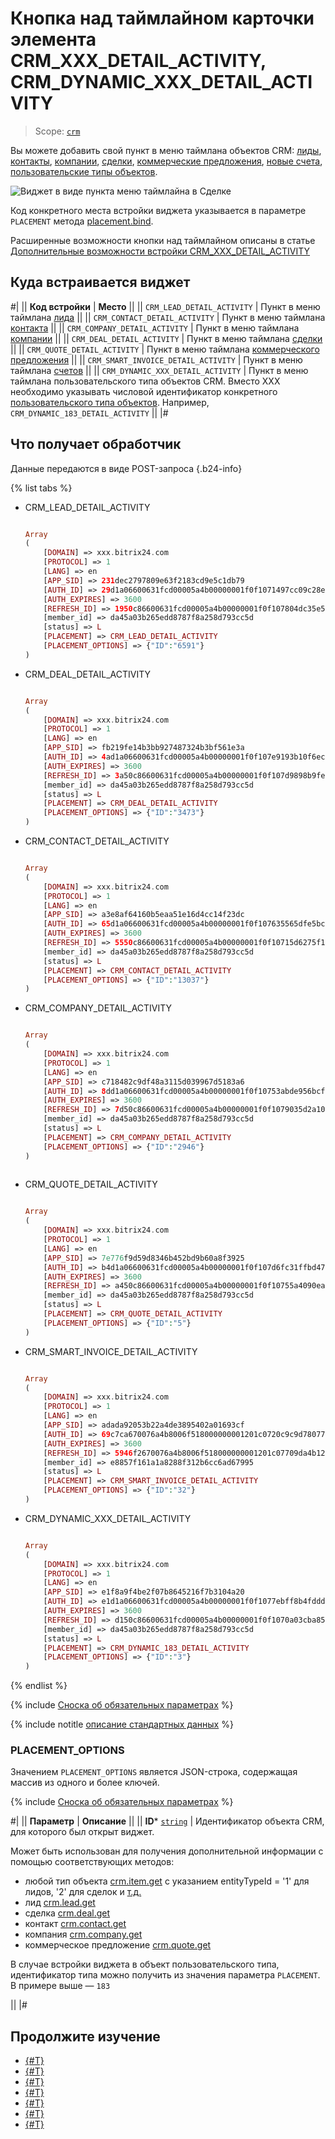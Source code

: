 # Кнопка над таймлайном карточки элемента CRM_XXX_DETAIL_ACTIVITY, CRM_DYNAMIC_XXX_DETAIL_ACTIVITY

> Scope: [`crm`](../../scopes/permissions.md)

Вы можете добавить свой пункт в меню таймлана объектов CRM: [лиды](../../crm/leads/index.md), [контакты](../../crm/contacts/index.md), [компании](../../crm/companies/index.md), [сделки](../../crm/deals/index.md), [коммерческие предложения](../../crm/quote/index.md), [новые счета](../../crm/universal/invoice.md), [пользовательские типы объектов](../../crm/universal/index.md).

![Виджет в виде пункта меню таймлайна в Сделке](./_images/CRM_DEAL_DETAIL_ACTIVITY.png "Виджет в виде пункта меню таймлайна в Сделке")

Код конкретного места встройки виджета указывается в параметре `PLACEMENT` метода [placement.bind](../placement-bind.md).

Расширенные возможности кнопки над таймлайном описаны в статье [Дополнительные возможности встройки CRM_XXX_DETAIL_ACTIVITY](./detail-activity-area.md)

## Куда встраивается виджет

#|
|| **Код встройки** | **Место** ||
|| `CRM_LEAD_DETAIL_ACTIVITY` | Пункт в меню таймлана [лида](../../crm/leads/index.md) ||
|| `CRM_CONTACT_DETAIL_ACTIVITY` | Пункт в меню таймлана [контакта](../../crm/contacts/index.md) ||
|| `CRM_COMPANY_DETAIL_ACTIVITY` | Пункт в меню таймлана [компании](../../crm/companies/index.md) ||
|| `CRM_DEAL_DETAIL_ACTIVITY` | Пункт в меню таймлана [сделки](../../crm/deals/index.md) ||
|| `CRM_QUOTE_DETAIL_ACTIVITY` | Пункт в меню таймлана [коммерческого предложения](../../crm/quote/index.md) ||
|| `CRM_SMART_INVOICE_DETAIL_ACTIVITY` | Пункт в меню таймлана [счетов](../../crm/universal/invoice.md) ||
|| `CRM_DYNAMIC_XXX_DETAIL_ACTIVITY` | Пункт в меню таймлана пользовательского типа объектов CRM. Вместо XXX необходимо указывать числовой идентификатор конкретного [пользовательского типа объектов](../../crm/universal/index.md). Например, `CRM_DYNAMIC_183_DETAIL_ACTIVITY` ||
|#

## Что получает обработчик

Данные передаются в виде POST-запроса {.b24-info}

{% list tabs %}

- CRM_LEAD_DETAIL_ACTIVITY

    ```php

    Array
    (
        [DOMAIN] => xxx.bitrix24.com
        [PROTOCOL] => 1
        [LANG] => en
        [APP_SID] => 231dec2797809e63f2183cd9e5c1db79
        [AUTH_ID] => 29d1a06600631fcd00005a4b00000001f0f1071497cc09c28ec609a43bb0c802d2ad41
        [AUTH_EXPIRES] => 3600
        [REFRESH_ID] => 1950c86600631fcd00005a4b00000001f0f107804dc35e52c3002c7e7e155337b89e25
        [member_id] => da45a03b265edd8787f8a258d793cc5d
        [status] => L
        [PLACEMENT] => CRM_LEAD_DETAIL_ACTIVITY
        [PLACEMENT_OPTIONS] => {"ID":"6591"}
    )

    ```

- CRM_DEAL_DETAIL_ACTIVITY

    ```php

    Array
    (
        [DOMAIN] => xxx.bitrix24.com
        [PROTOCOL] => 1
        [LANG] => en
        [APP_SID] => fb219fe14b3bb927487324b3bf561e3a
        [AUTH_ID] => 4ad1a06600631fcd00005a4b00000001f0f107e9193b10f6ec5579451a015c78a66829
        [AUTH_EXPIRES] => 3600
        [REFRESH_ID] => 3a50c86600631fcd00005a4b00000001f0f107d9898b9feec5e1fd2e9cf59d40121087
        [member_id] => da45a03b265edd8787f8a258d793cc5d
        [status] => L
        [PLACEMENT] => CRM_DEAL_DETAIL_ACTIVITY
        [PLACEMENT_OPTIONS] => {"ID":"3473"}
    )

    ```

- CRM_CONTACT_DETAIL_ACTIVITY

    ```php

    Array
    (
        [DOMAIN] => xxx.bitrix24.com
        [PROTOCOL] => 1
        [LANG] => en
        [APP_SID] => a3e8af64160b5eaa51e16d4cc14f23dc
        [AUTH_ID] => 65d1a06600631fcd00005a4b00000001f0f107635565dfe5bc6e1924790e68da8091f7
        [AUTH_EXPIRES] => 3600
        [REFRESH_ID] => 5550c86600631fcd00005a4b00000001f0f10715d6275f1e55e90b58fa5444cc00efdf
        [member_id] => da45a03b265edd8787f8a258d793cc5d
        [status] => L
        [PLACEMENT] => CRM_CONTACT_DETAIL_ACTIVITY
        [PLACEMENT_OPTIONS] => {"ID":"13037"}
    )

    ```

- CRM_COMPANY_DETAIL_ACTIVITY

    ```php

    Array
    (
        [DOMAIN] => xxx.bitrix24.com
        [PROTOCOL] => 1
        [LANG] => en
        [APP_SID] => c718482c9df48a3115d039967d5183a6
        [AUTH_ID] => 8dd1a06600631fcd00005a4b00000001f0f10753abde956bcff8eea8801f6ae598becc
        [AUTH_EXPIRES] => 3600
        [REFRESH_ID] => 7d50c86600631fcd00005a4b00000001f0f1079035d2a1022c0def3c60824ec692788b
        [member_id] => da45a03b265edd8787f8a258d793cc5d
        [status] => L
        [PLACEMENT] => CRM_COMPANY_DETAIL_ACTIVITY
        [PLACEMENT_OPTIONS] => {"ID":"2946"}
    )
        
    ```

- CRM_QUOTE_DETAIL_ACTIVITY

    ```php

    Array
    (
        [DOMAIN] => xxx.bitrix24.com
        [PROTOCOL] => 1
        [LANG] => en
        [APP_SID] => 7e776f9d59d8346b452bd9b60a8f3925
        [AUTH_ID] => b4d1a06600631fcd00005a4b00000001f0f107d6fc31ffbd4740c5a0a5393c8744ac8a
        [AUTH_EXPIRES] => 3600
        [REFRESH_ID] => a450c86600631fcd00005a4b00000001f0f10755a4090ea60da33ae27abd087bded527
        [member_id] => da45a03b265edd8787f8a258d793cc5d
        [status] => L
        [PLACEMENT] => CRM_QUOTE_DETAIL_ACTIVITY
        [PLACEMENT_OPTIONS] => {"ID":"5"}
    )
    
    ```

- CRM_SMART_INVOICE_DETAIL_ACTIVITY

    ```php

    Array
    (
        [DOMAIN] => xxx.bitrix24.com
        [PROTOCOL] => 1
        [LANG] => en
        [APP_SID] => adada92053b22a4de3895402a01693cf
        [AUTH_ID] => 69c7ca670076a4b8006f518000000001201c0720c9c9d78077b5f2c5530f64b061c8a1
        [AUTH_EXPIRES] => 3600
        [REFRESH_ID] => 5946f2670076a4b8006f518000000001201c07709da4b12d3c7e82e120a20e547b638f
        [member_id] => e8857f161a1a8288f312b6cc6ad67995
        [status] => L
        [PLACEMENT] => CRM_SMART_INVOICE_DETAIL_ACTIVITY
        [PLACEMENT_OPTIONS] => {"ID":"32"}
    )
    
    ```

- CRM_DYNAMIC_XXX_DETAIL_ACTIVITY

    ```php

    Array
    (
        [DOMAIN] => xxx.bitrix24.com
        [PROTOCOL] => 1
        [LANG] => en
        [APP_SID] => e1f8a9f4be2f07b8645216f7b3104a20
        [AUTH_ID] => e1d1a06600631fcd00005a4b00000001f0f1077ebff8b4fdddb2a57ccdbc1edd9ce1cf
        [AUTH_EXPIRES] => 3600
        [REFRESH_ID] => d150c86600631fcd00005a4b00000001f0f1070a03cba852bafb9c58de5ea9fe9a0daa
        [member_id] => da45a03b265edd8787f8a258d793cc5d
        [status] => L
        [PLACEMENT] => CRM_DYNAMIC_183_DETAIL_ACTIVITY
        [PLACEMENT_OPTIONS] => {"ID":"3"}
    )
    
    ```

{% endlist %}

{% include [Сноска об обязательных параметрах](../../../_includes/required.md) %}

{% include notitle [описание стандартных данных](../_includes/widget_data.md) %}

### PLACEMENT_OPTIONS

Значением `PLACEMENT_OPTIONS` является JSON-строка, содержащая массив из одного и более ключей.

{% include [Сноска об обязательных параметрах](../../../_includes/required.md) %}

#|
|| **Параметр** | **Описание** ||
|| **ID***
[`string`](../../data-types.md) | Идентификатор объекта CRM, для которого был открыт виджет.

Может быть использован для получения дополнительной информации с помощью соответствующих методов:

- любой тип объекта [crm.item.get](../../crm/universal/crm-item-get.md) с указанием entityTypeId = '1' для лидов, '2' для сделок и [т.д.](../../crm/data-types.md#object_type)
- лид [crm.lead.get](../../crm/leads/crm-lead-get.md)
- сделка [crm.deal.get](../../crm/deals/crm-deal-get.md)
- контакт [crm.contact.get](../../crm/contacts/crm-contact-get.md)
- компания [crm.company.get](../../crm/companies/crm-company-get.md)
- коммерческое предложение [crm.quote.get](../../crm/quote/crm-quote-get.md)
 
В случае встройки виджета в объект пользовательского типа, идентификатор типа можно получить из значения параметра `PLACEMENT`. В примере выше — `183`

||
|#

## Продолжите изучение

- [{#T}](./detail-activity-area.md)
- [{#T}](../placement-bind.md)
- [{#T}](../ui-interaction/index.md)
- [{#T}](../ui-interaction/crm-card.md)
- [{#T}](../../../settings/interactivity/index.md)
- [{#T}](../open-application.md)
- [{#T}](../open-path.md)
